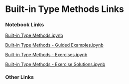 # Built-in Type Methods Links

### Notebook Links

[Built-in Type Methods.ipynb](https://colab.research.google.com/drive/1WgI2sRoaUD-nQ-suGpHUvX8PSrFSuNiG?usp=sharing)

[Built-in Type Methods - Guided Examples.ipynb](https://colab.research.google.com/drive/13QKsnUXrd1Kt7EauHoT6f7TKQ6gjWdm1?usp=sharing)

[Built-in Type Methods - Exercises.ipynb](https://colab.research.google.com/drive/1adVb6SgO5_GbR62xu7ZWbUOztHpkFmzE?usp=sharing)

[Built-in Type Methods - Exercise Solutions.ipynb](https://colab.research.google.com/drive/1FaiscdcSl0UerjqAkNtoZJvdRoLdkCcy?usp=sharing)

### Other Links

